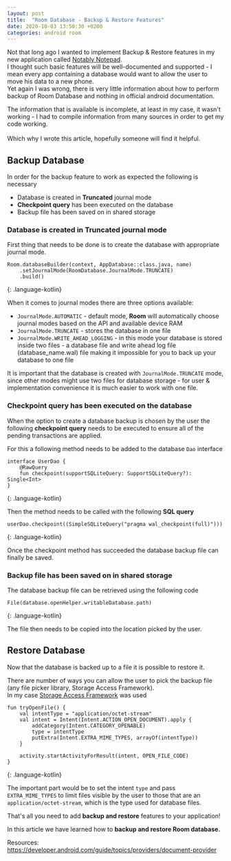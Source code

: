 ```yaml
---
layout: post
title:  "Room Database - Backup & Restore Features"
date: 2020-10-03 13:50:30 +0200
categories: android room
---
```


Not that long ago I wanted to implement Backup & Restore features in my new application called [Notably Notepad](https://play.google.com/store/apps/details?id=com.notepad.notably). <br />
I thought such basic features will be well-documented and supported - I mean every app  containing a database would want to allow the user to move his data to a new phone. <br />
Yet again I was wrong, there is very little information about how to perform backup of Room Database and nothing in official android documentation.<br />

The information that is available is incomplete, at least in my case, it wasn't working - I had to compile information from many sources in order to get my code working. <br /> <br />
Which why I wrote this article, hopefully someone will find it helpful.


## Backup Database
In order for the backup feature to work as expected the following is necessary
* Database is created in **Truncated** journal mode
* **Checkpoint query** has been executed on the database
* Backup file has been saved on in shared storage

### Database is created in **Truncated** journal mode
First thing that needs to be done is to create the database with appropriate journal mode.

~~~
Room.databaseBuilder(context, AppDatabase::class.java, name)
    .setJournalMode(RoomDatabase.JournalMode.TRUNCATE)
    .build()
~~~
{: .language-kotlin}

When it comes to journal modes there are three options available:
* `JournalMode.AUTOMATIC` - default mode, **Room** will automatically choose journal modes based on the API and available device RAM
* `JournalMode.TRUNCATE` - stores the database in one file
* `JournalMode.WRITE_AHEAD_LOGGING` - in this mode your database is stored inside two files - a database file and write ahead log file (database_name.wal) file making it impossible for you to back up your database to one file

It is important that the database is created with `JournalMode.TRUNCATE` mode, since other modes might use two files for database storage - for user & implementation convenience it is much easier to work with one file.

### **Checkpoint query** has been executed on the database
When the option to create a database backup is chosen by the user the following **checkpoint query** needs to be executed to ensure all of the pending transactions are applied.

For this a following method needs to be added to the database `Dao` interface
~~~
interface UserDao {
    @RawQuery
    fun checkpoint(supportSQLiteQuery: SupportSQLiteQuery?): Single<Int>
}
~~~
{: .language-kotlin}

Then the method needs to be called with the following **SQL query**
~~~
userDao.checkpoint((SimpleSQLiteQuery("pragma wal_checkpoint(full)")))
~~~
{: .language-kotlin}

Once the checkpoint method has succeeded the database backup file can finally be saved.

### Backup file has been saved on in shared storage
The database backup file can be retrieved using the following code

~~~
File(database.openHelper.writableDatabase.path)
~~~
{: .language-kotlin}

The file then needs to be copied into the location picked by the user.

## Restore Database
Now that the database is backed up to a file it is possible to restore it.

There are number of ways you can allow the user to pick the backup file (any file picker library, Storage Access Framework). <br />
In my case [Storage Access Framework](https://developer.android.com/guide/topics/providers/document-provider) was used

~~~
fun tryOpenFile() {
    val intentType = "application/octet-stream"
    val intent = Intent(Intent.ACTION_OPEN_DOCUMENT).apply {
        addCategory(Intent.CATEGORY_OPENABLE)
        type = intentType
        putExtra(Intent.EXTRA_MIME_TYPES, arrayOf(intentType))
    }

    activity.startActivityForResult(intent, OPEN_FILE_CODE)
}
~~~
{: .language-kotlin}

The important part would be to set the intent `type` and pass `EXTRA_MIME_TYPES` to limit files visible by the user to those that are an `application/octet-stream`, which is the type used for database files.


That's all you need to add **backup and restore** features to your application!

In this article we have learned how to **backup and restore Room database.**



Resources:
<https://developer.android.com/guide/topics/providers/document-provider>
